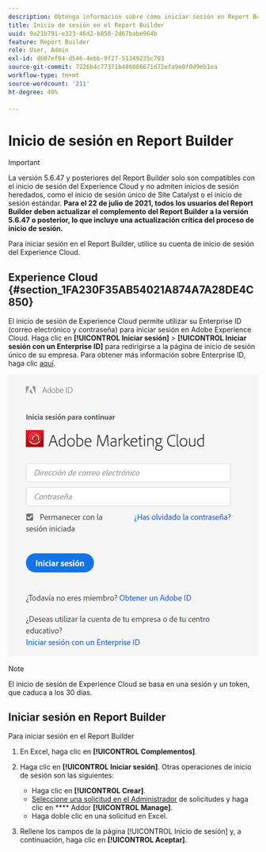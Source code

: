 ```yaml
---
description: Obtenga información sobre cómo iniciar sesión en Report Builder con su cuenta de inicio de sesión de Experience Cloud.
title: Inicio de sesión en el Report Builder
uuid: 9a21b791-e323-46d2-b850-2d67babe964b
feature: Report Builder
role: User, Admin
exl-id: d607ef04-d546-4ebb-9f27-51349235c703
source-git-commit: 7226b4c77371b486006671d72efa9e0f0d9eb1ea
workflow-type: tm+mt
source-wordcount: '211'
ht-degree: 49%

---
```


# Inicio de sesión en Report Builder

>[!IMPORTANT]
>
>La versión 5.6.47 y posteriores del Report Builder solo son compatibles con el inicio de sesión del Experience Cloud y no admiten inicios de sesión heredados, como el inicio de sesión único de Site Catalyst o el inicio de sesión estándar. **Para el 22 de julio de 2021, todos los usuarios del Report Builder deben actualizar el complemento del Report Builder a la versión 5.6.47 o posterior, lo que incluye una actualización crítica del proceso de inicio de sesión.**

Para iniciar sesión en el Report Builder, utilice su cuenta de inicio de sesión del Experience Cloud.

## Experience Cloud {#section_1FA230F35AB54021A874A7A28DE4C850}

El inicio de sesión de Experience Cloud permite utilizar su Enterprise ID (correo electrónico y contraseña) para iniciar sesión en Adobe Experience Cloud. Haga clic en **[!UICONTROL Iniciar sesión]** > **[!UICONTROL Iniciar sesión con un Enterprise ID]** para redirigirse a la página de inicio de sesión único de su empresa. Para obtener más información sobre Enterprise ID, haga clic [aquí](https://helpx.adobe.com/es/enterprise/kb/enterprise-id-faq.html#whatis).

![](assets/adobe_id_login.png)

>[!NOTE]
>
>El inicio de sesión de Experience Cloud se basa en una sesión y un token, que caduca a los 30 días.

## Iniciar sesión en Report Builder

Para iniciar sesión en el Report Builder

1. En Excel, haga clic en **[!UICONTROL Complementos]**.
1. Haga clic en **[!UICONTROL Iniciar sesión]**. Otras operaciones de inicio de sesión son las siguientes:

   * Haga clic en **[!UICONTROL Crear]**.
   * [Seleccione una solicitud en el Administrador](/help/analyze/report-builder/manage-requests/r-arb-manage-requests.md) de solicitudes y haga clic en  **** Addor  **[!UICONTROL Manage]**.
   * Haga doble clic en una solicitud en Excel.

1. Rellene los campos de la página [!UICONTROL Inicio de sesión] y, a continuación, haga clic en **[!UICONTROL Aceptar]**.

